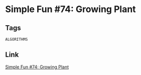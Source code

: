 # Simple Fun #74: Growing Plant


## Tags

`ALGORITHMS` 

## Link

[Simple Fun #74: Growing Plant](https://www.codewars.com/kata/58941fec8afa3618c9000184)